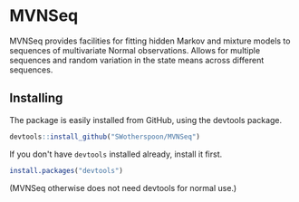 # MVNSeq

MVNSeq provides facilities for fitting hidden Markov and mixture models to sequences of multivariate Normal observations.  Allows for multiple sequences and random variation in the state means across different sequences.

## Installing

The package is easily installed from GitHub, using the devtools package.

```R
devtools::install_github("SWotherspoon/MVNSeq")
```

If you don't have `devtools` installed already, install it first.

```R
install.packages("devtools")
```

(MVNSeq otherwise does not need devtools for normal use.)


